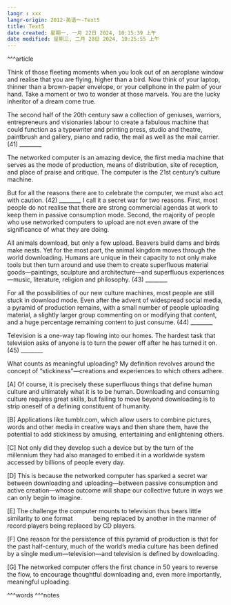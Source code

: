```yaml
---
langr : xxx
langr-origin: 2012-英语一-Text5
title: Text5
date created: 星期一, 一月 22日 2024, 10:15:39 上午
date modified: 星期三, 二月 28日 2024, 10:25:55 上午
---
```


^^^article

Think of those fleeting moments when you look out of an aeroplane window and realise that you are flying, higher than a bird. Now think of your laptop, thinner than a brown-paper envelope, or your cellphone in the palm of your hand. Take a moment or two to wonder at those marvels. You are the lucky inheritor of a dream come true.

The second half of the 20th century saw a collection of geniuses, warriors, entrepreneurs and visionaries labour to create a fabulous machine that could function as a typewriter and printing press, studio and theatre, paintbrush and gallery, piano and radio, the mail as well as the mail carrier. (41) ________

The networked computer is an amazing device, the first media machine that serves as the mode of production, means of distribution, site of reception, and place of praise and critique. The computer is the 21st century’s culture machine.

But for all the reasons there are to celebrate the computer, we must also act with caution. (42) ________ I call it a secret war for two reasons. First, most people do not realise that there are strong commercial agendas at work to keep them in passive consumption mode. Second, the majority of people who use networked computers to upload are not even aware of the significance of what they are doing.

All animals download, but only a few upload. Beavers build dams and birds make nests. Yet for the most part, the animal kingdom moves through the world downloading. Humans are unique in their capacity to not only make tools but then turn around and use them to create superfluous material goods—paintings, sculpture and architecture—and superfluous experiences—music, literature, religion and philosophy. (43) ________

For all the possibilities of our new culture machines, most people are still stuck in download mode. Even after the advent of widespread social media, a pyramid of production remains, with a small number of people uploading material, a slightly larger group commenting on or modifying that content, and a huge percentage remaining content to just consume. (44) ________

Television is a one-way tap flowing into our homes. The hardest task that television asks of anyone is to turn the power off after he has turned it on. (45) ________

What counts as meaningful uploading? My definition revolves around the concept of “stickiness”—creations and experiences to which others adhere.

[A] Of course, it is precisely these superfluous things that define human culture and ultimately what it is to be human. Downloading and consuming culture requires great skills, but failing to move beyond downloading is to strip oneself of a defining constituent of humanity.

[B] Applications like tumblr.com, which allow users to combine pictures, words and other media in creative ways and then share them, have the potential to add stickiness by amusing, entertaining and enlightening others.

[C] Not only did they develop such a device but by the turn of the millennium they had also managed to embed it in a worldwide system accessed by billions of people every day.

[D] This is because the networked computer has sparked a secret war between downloading and uploading—between passive consumption and active creation—whose outcome will shape our collective future in ways we can only begin to imagine.

[E] The challenge the computer mounts to television thus bears little similarity to one format            being replaced by another in the manner of record players being replaced by CD players.

[F] One reason for the persistence of this pyramid of production is that for the past half-century, much of the world’s media culture has been defined by a single medium—television—and television is defined by downloading.

[G] The networked computer offers the first chance in 50 years to reverse the flow, to encourage thoughtful downloading and, even more importantly, meaningful uploading.




^^^words
^^^notes

